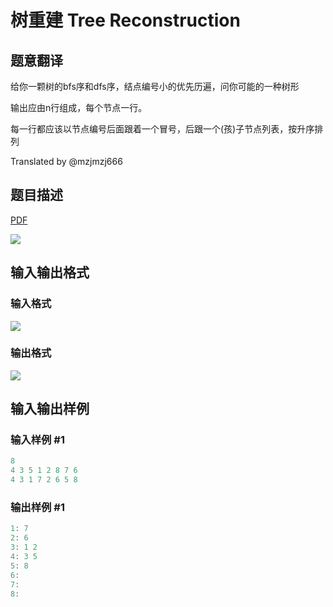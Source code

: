 # 树重建 Tree Reconstruction

## 题意翻译

给你一颗树的bfs序和dfs序，结点编号小的优先历遍，问你可能的一种树形

输出应由n行组成，每个节点一行。

每一行都应该以节点编号后面跟着一个冒号，后跟一个(孩)子节点列表，按升序排列

Translated by @mzjmzj666 

## 题目描述

[problemUrl]: https://uva.onlinejudge.org/index.php?option=com_onlinejudge&Itemid=8&category=16&page=show_problem&problem=1351

[PDF](https://uva.onlinejudge.org/external/104/p10410.pdf)

![](https://cdn.luogu.com.cn/upload/vjudge_pic/UVA10410/ef129ac1b5ca5ee67dc5b5cb0247b5ce9b42f670.png)

## 输入输出格式

### 输入格式

![](https://cdn.luogu.com.cn/upload/vjudge_pic/UVA10410/9198f41e83d3838f926df82b7556055652a5806d.png)

### 输出格式

![](https://cdn.luogu.com.cn/upload/vjudge_pic/UVA10410/12d6786ef824104164aba1943dd753bc4d45e383.png)

## 输入输出样例

### 输入样例 #1

```cpp
8
4 3 5 1 2 8 7 6
4 3 1 7 2 6 5 8
```


### 输出样例 #1

```cpp
1: 7
2: 6
3: 1 2
4: 3 5
5: 8
6:
7:
8:
```


